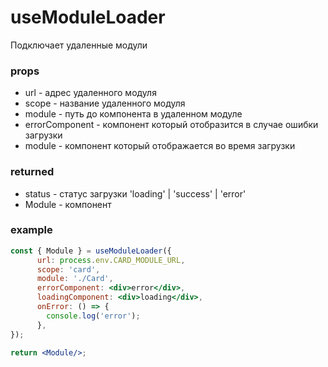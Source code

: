 # useModuleLoader
Подключает удаленные модули

### props
* url - адрес удаленного модуля
* scope - название удаленного модуля
* module - путь до компонента в удаленном модуле
* errorComponent - компонент который отобразится в случае ошибки загрузки
* module - компонент который отображается во время загрузки

### returned
* status - статус загрузки 'loading' | 'success' | 'error'
* Module - компонент

### example
```jsx
const { Module } = useModuleLoader({
      url: process.env.CARD_MODULE_URL,
      scope: 'card',
      module: './Card',
      errorComponent: <div>error</div>,
      loadingComponent: <div>loading</div>,
      onError: () => {
        console.log('error');
      },
});

return <Module/>;
```
